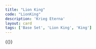 ```yaml
---
title: "Lion King"
code: "LionKing"
description: 'Krieg Eterna'
layout: card
tags: ['Base Set', 'Lion King', 'King']
---
```

{{<card-detail-page title="LionKing" artwork="Portrait of Gustavus Adolphus, King of Sweden by Jacob Hoefnagel (1624)" />}}